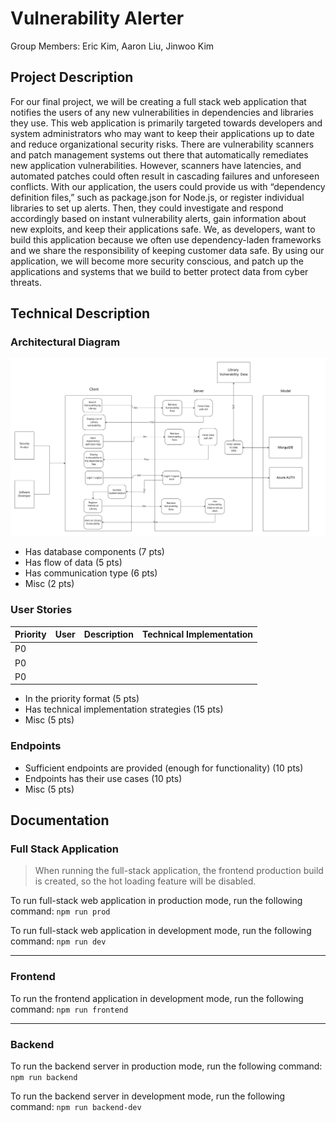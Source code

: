 # Vulnerability Alerter

Group Members: Eric Kim, Aaron Liu, Jinwoo Kim

## Project Description
For our final project, we will be creating a full stack web application that notifies the users of any new vulnerabilities in dependencies and libraries they use. This web application is primarily targeted towards developers and system administrators who may want to keep their applications up to date and reduce organizational security risks. There are vulnerability scanners and patch management systems out there that automatically remediates new application vulnerabilities. However, scanners have latencies, and automated patches could often result in cascading failures and unforeseen conflicts. With our application, the users could provide us with “dependency definition files,” such as package.json for Node.js, or register individual libraries to set up alerts. Then, they could investigate and respond accordingly based on instant vulnerability alerts, gain information about new exploits, and keep their applications safe. We, as developers, want to build this application because we often use dependency-laden frameworks and we share the responsibility of keeping customer data safe. By using our application, we will become more security conscious, and patch up the applications and systems that we build to better protect data from cyber threats.

## Technical Description

### Architectural Diagram
<p align="center">
  <img src="./assets/Architecture_Diagram_Frame.jpg" />
</p>

- Has database components (7 pts)
- Has flow of data (5 pts)
- Has communication type (6 pts)
- Misc (2 pts)

### User Stories
| Priority | User | Description | Technical Implementation |
|----------|------|-------------|--------------------------|
|    P0    |      |             |                          |
|    P0    |      |             |                          |
|    P0    |      |             |                          |

- In the priority format (5 pts)
- Has technical implementation strategies (15 pts)
- Misc (5 pts)

### Endpoints
- Sufficient endpoints are provided (enough for functionality) (10 pts)
- Endpoints has their use cases (10 pts)
- Misc (5 pts)

## Documentation

### Full Stack Application
> When running the full-stack application, the frontend production build is created, so the hot loading feature will be disabled.

To run full-stack web application in production mode, run the following command: `npm run prod`

To run full-stack web application in development mode, run the following command: `npm run dev`

- - - 
### Frontend
To run the frontend application in development mode, run the following command: `npm run frontend`

- - - 
### Backend
To run the backend server in production mode, run the following command: `npm run backend`

To run the backend server in development mode, run the following command: `npm run backend-dev`

